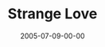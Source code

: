 ---
layout: message
category: message
series: "Special Effects"
title: "Strange Love"
date: 2005-07-09-00-00
message_id: 112
---